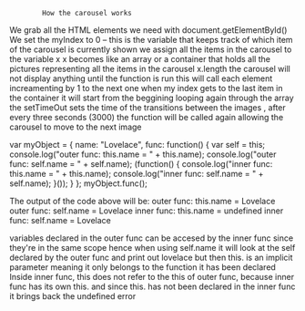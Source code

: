             How the carousel works
We grab all the HTML elements we need with document.getElementById()
We set the myIndex to 0 – this is the variable that keeps track of which item of the carousel is currently shown
we assign all the items in the carousel to the variable x
x becomes like an array or a container that holds all the pictures representing all the items in the carousel
x.length 
the carousel will not display anything until the function is run
this will call each element increamenting by 1 to the next one
when my index gets to the last item in the container it will start from the beggining looping again through the array
the setTimeOut sets the time of the transitions between the images , after every three seconds (3000) the function will be called again allowing the carousel to move to the next image




var myObject = {
    name: "Lovelace",
    func: function() {
        var self = this;
        console.log("outer func:  this.name = " + this.name);
        console.log("outer func:  self.name = " + self.name);
        (function() {
            console.log("inner func:  this.name = " + this.name);
            console.log("inner func:  self.name = " + self.name);
        }());
    }
};
myObject.func();

The output of the code above will be:
outer func: this.name = Lovelace
outer func: self.name = Lovelace
inner func: this.name = undefined
inner func: self.name = Lovelace



variables declared in the outer func can be accesed by the inner func since they're in the same scope hence when using self.name it will look at the self declared by the outer func and print out lovelace
but then this. is an implicit parameter meaning it only belongs to the function it has been declared
Inside inner func, this does not refer to the this of outer func, because inner func has its own this.
and since this. has not been declared in the inner func it brings back the undefined error 

